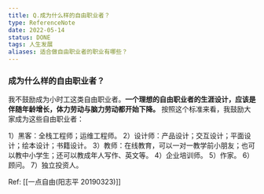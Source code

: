 ```yaml
---
title: Q.成为什么样的自由职业者？ 
type: ReferenceNote 
date: 2022-05-14
status: DONE
tags: 人生发展
aliases: 适合做自由职业者的职业有哪些？
---
```

### 成为什么样的自由职业者？ 

我不鼓励成为小时工这类自由职业者。**一个理想的自由职业者的生涯设计，应该是伴随年龄增长，体力劳动与脑力劳动都开始下降。** 按照这个标准来看，我鼓励大家成为这些自由职业者：

1）黑客：全栈工程师；运维工程师。 
2）设计师：产品设计；交互设计；平面设计；绘本设计；书籍设计。 
3）教师：在线教育，可以一对一教学前小朋友；也可以教中小学生；还可以教成年人写作、英文等。 4）企业培训师。 
5）作家。 
6）顾问。 
7）独立投资人。

Ref: [[一点自由(阳志平 20190323)]]